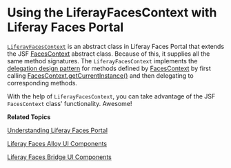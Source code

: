 # Using the LiferayFacesContext with Liferay Faces Portal [](id=using-the-liferayfacescontext-with-liferay-faces-portal)

[`LiferayFacesContext`](https://github.com/liferay/liferay-faces/blob/3.2.4-ga5/portal/src/main/java/com/liferay/faces/portal/context/LiferayFacesContext.java)
is an abstract class in Liferay Faces Portal that extends the JSF
[FacesContext](http://docs.oracle.com/cd/E17802_01/j2ee/javaee/javaserverfaces/2.0/docs/api/javax/faces/context/FacesContext.html)
abstract class. Because of this, it supplies all the same method signatures. The
`LiferayFacesContext` implements the [delegation design
pattern](http://en.wikipedia.org/wiki/Delegation_pattern) for methods defined by
[FacesContext](http://docs.oracle.com/cd/E17802_01/j2ee/javaee/javaserverfaces/2.0/docs/api/javax/faces/context/FacesContext.html)
by first calling
[FacesContext.getCurrentInstance()](http://docs.oracle.com/cd/E17802_01/j2ee/javaee/javaserverfaces/2.0/docs/api/javax/faces/context/FacesContext.html#getCurrentInstance\(\))
and then delegating to corresponding methods. 

With the help of `LiferayFacesContext`, you can take advantage of the JSF
`FacesContext` class' functionality. Awesome! 

**Related Topics**

[Understanding Liferay Faces Portal](/develop/tutorials-jsf-test/-/knowledge_base/tutorials-test-jsf/understanding-liferay-faces-portal)

[Liferay Faces Alloy UI Components](/develop/tutorials-jsf-test/-/knowledge_base/tutorials-test-jsf/liferay-faces-alloy-ui-components)

[Liferay Faces Bridge UI Components](/develop/tutorials-jsf-test/-/knowledge_base/tutorials-test-jsf/liferay-faces-bridge-ui-components)
